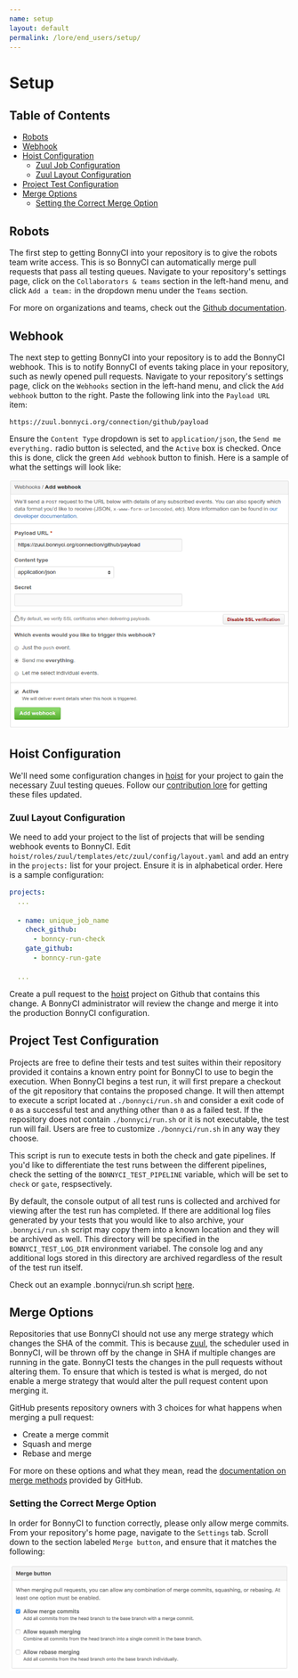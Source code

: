 ```yaml
---
name: setup
layout: default
permalink: /lore/end_users/setup/
---
```


# Setup

## Table of Contents

* [Robots](#robots)
* [Webhook](#webhook)
* [Hoist Configuration](#hoist-configuration)
  * [Zuul Job Configuration](#zuul-job-configuration)
  * [Zuul Layout Configuration](#zuul-layour-configuration)
* [Project Test Configuration](#project-test-configuration)
* [Merge Options](#merge-options)
  * [Setting the Correct Merge Option](#setting-the-correct-merge-option)

## Robots

The first step to getting BonnyCI into your repository is to give the robots team write access. This is so BonnyCI can automatically merge pull requests that pass all testing queues. Navigate to your repository's settings page, click on the `Collaborators & teams` section in the left-hand menu, and click `Add a team:` in the dropdown menu under the `Teams` section.

For more on organizations and teams, check out the [Github documentation](https://help.github.com/enterprise/2.8/admin/guides/user-management/organizations-and-teams/).

## Webhook

The next step to getting BonnyCI into your repository is to add the BonnyCI webhook. This is to notify BonnyCI of events taking place in your repository, such as newly opened pull requests. Navigate to your repository's settings page, click on the `Webhooks` section in the left-hand menu, and click the `Add webhook` button to the right. Paste the following link into the `Payload URL` item:

```webhook
https://zuul.bonnyci.org/connection/github/payload
```

Ensure the `Content Type` dropdown is set to `application/json`, the `Send me everything.` radio button is selected, and the `Active` box is checked. Once this is done, click the green `Add webhook` button to finish. Here is a sample of what the settings will look like:

![Correct Webhook Configuration](../../misc/images/BonnyCIWebhook.png)

## Hoist Configuration

We'll need some configuration changes in [hoist](https://github.com/BonnyCI/hoist) for your project to gain the necessary Zuul testing queues. Follow our [contribution lore](https://github.com/BonnyCI/lore/tree/master/developers/contributing) for getting these files updated.

### Zuul Layout Configuration

We need to add your project to the list of projects that will be sending webhook events to BonnyCI. Edit `hoist/roles/zuul/templates/etc/zuul/config/layout.yaml` and add an entry in the `projects:` list for your project. Ensure it is in alphabetical order. Here is a sample configuration:

```YAML
projects:
  ...

  - name: unique_job_name
    check_github:
      - bonncy-run-check
    gate_github:
      - bonncy-run-gate

  ...
```

Create a pull request to the [hoist](https://github.com/BonnyCI/hoist) project on Github that contains this change.  A BonnyCI administrator will review the change and merge it into the production BonnyCI configuration.

## Project Test Configuration

Projects are free to define their tests and test suites within their repository provided it contains a known entry point for BonnyCI to use to begin the execution.  When BonnyCI begins a test run, it will first prepare a checkout of the git repository that contains the proposed change.  It will then attempt to execute a script located at ``./bonnyci/run.sh`` and consider a exit code of ``0`` as a successful test and anything other than ``0`` as a failed test.  If the repository does not contain ``./bonnyci/run.sh`` or it is not executable, the test run will fail. Users are free to customize ``./bonnyci/run.sh`` in any way they choose.

This script is run to execute tests in both the check and gate pipelines.  If you'd like to differentiate the test runs between the different pipelines, check the setting of the ``BONNYCI_TEST_PIPELINE`` variable, which will be set to ``check`` or ``gate``, respsectively.

By default, the console output of all test runs is collected and archived for viewing after the test run has completed.  If there are additional log files generated by your tests that you would like to also archive, your ``.bonnyci/run.sh`` script may copy them into a known location and they will be archived as well.  This directory will be specified in the ``BONNYCI_TEST_LOG_DIR`` environment variabel.  The console log and any additional logs stored in this directory are archived regardless of the result of the test run itself.

Check out an example .bonnyci/run.sh script [here](examples/example_bonnyci_run.md).

## Merge Options

Repositories that use BonnyCI should not use any merge strategy which changes the SHA of the commit. This is because [zuul](https://github.com/openstack-infra/zuul), the scheduler used in BonnyCI, will be thrown off by the change in SHA if multiple changes are running in the gate. BonnyCI tests the changes in the pull requests without altering them. To ensure that which is tested is what is merged, do not enable a merge strategy that would alter the pull request content upon merging it.

GitHub presents repository owners with 3 choices for what happens when merging a pull request:

* Create a merge commit
* Squash and merge
* Rebase and merge

For more on these options and what they mean, read the [documentation on merge methods](https://help.github.com/articles/about-merge-methods-on-github/) provided by GitHub.

### Setting the Correct Merge Option

In order for BonnyCI to function correctly, please only allow merge commits. From your repository's home page, navigate to the `Settings` tab. Scroll down to the section labeled `Merge button`, and ensure that it matches the following:

![Correct Merge Button Configuration](../../misc/images/mergebutton.png)
